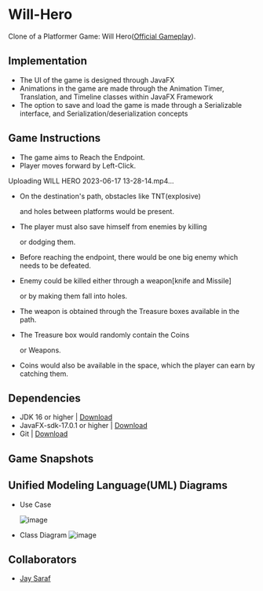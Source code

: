 # Will-Hero

Clone of a Platformer Game: Will Hero([Official Gameplay](https://www.youtube.com/watch?v=VuyBQOXcX00&t=69s)).

## Implementation

* The UI of the game is designed through JavaFX
* Animations in the game are made through the Animation Timer, Translation, and Timeline classes within JavaFX Framework
* The option to save and load the game is made through a Serializable interface, and Serialization/deserialization concepts

## Game Instructions

* The game aims to Reach the Endpoint.
* Player moves forward by Left-Click.
  

Uploading WILL HERO 2023-06-17 13-28-14.mp4…


* On the destination's path, obstacles like
  TNT(explosive)

  and holes between platforms would be present.

  
* The player must also save himself from enemies by killing

  or dodging them.
  
* Before reaching the endpoint, there would be one big enemy which needs to be defeated.
  
* Enemy could be killed either through a weapon[knife and Missile]

  or by making them fall into holes.

* The weapon is obtained through the Treasure boxes available in the path.

* The Treasure box would randomly contain the Coins

  or Weapons.

* Coins would also be available in the space, which the player can earn by catching them.


## Dependencies

* JDK 16 or higher | [Download](https://www.oracle.com/java/technologies/downloads/)
* JavaFX-sdk-17.0.1 or higher | [Download](https://gluonhq.com/products/javafx/)
* Git | [Download](https://git-scm.com/downloads)

## Game Snapshots

## Unified Modeling Language(UML) Diagrams

* Use Case

  ![image](https://github.com/abhit-rana/Will-Hero/assets/88608893/3ff688f2-6168-44b4-b88c-8634e590b0eb)

* Class Diagram
  ![image](https://github.com/abhit-rana/Will-Hero/assets/88608893/f825e838-f12a-4b9f-8a70-c08fa9d8563c)

## Collaborators

* [Jay Saraf](https://github.com/jay20438)
